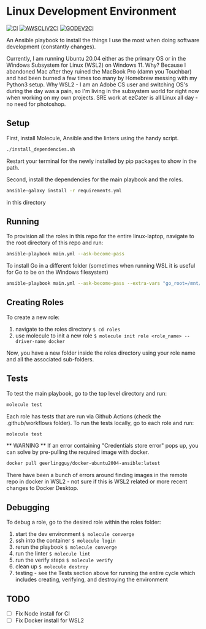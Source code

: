 # Linux Development Environment

[![CI](https://github.com/steffkelsey/linux-laptop/actions/workflows/ci.yml/badge.svg?branch=main)](https://github.com/steffkelsey/linux-laptop/actions/workflows/ci.yml)
[![AWSCLIV2CI](https://github.com/steffkelsey/linux-laptop/actions/workflows/awscliv2-ci.yml/badge.svg?branch=main)](https://github.com/steffkelsey/linux-laptop/actions/workflows/awscliv2-ci.yml)
[![GODEV2CI](https://github.com/steffkelsey/linux-laptop/actions/workflows/go-dev-ci.yml/badge.svg?branch=main)](https://github.com/steffkelsey/linux-laptop/actions/workflows/go-dev-ci.yml)

An Ansible playbook to install the things I use the most when doing
software development (constantly changes).

Currently, I am running Ubuntu 20.04 either as the primary OS or
in the Windows Subsystem for Linux (WSL2) on Windows 11.
Why? Because I abandoned Mac after they ruined the MacBook Pro (damn you
Touchbar) and had been burned a few times too many by Homebrew messing with
my Python3 setup. Why WSL2 - I am an Adobe CS user and switching OS's during the
day was a pain, so I'm living in the subsystem world for right now when working
on my own projects. SRE work at ezCater is all Linux all day - no need for photoshop.

## Setup

First, install Molecule, Ansible and the linters using the handy script.

```bash
./install_dependencies.sh
```

Restart your terminal for the newly installed by pip packages to show in the
path.

Second, install the dependencies for the main playbook and the roles.
```bash
ansible-galaxy install -r requirements.yml
```
in this directory

## Running

To provision all the roles in this repo for the entire linux-laptop, navigate
to the root directory of this repo and run:  
```bash
ansible-playbook main.yml --ask-become-pass
```

To install Go in a different folder (sometimes when running WSL it is useful for Go to be
on the Windows filesystem)
```bash
ansible-playbook main.yml --ask-become-pass --extra-vars "go_root=/mnt/c/go"
```

## Creating Roles

To create a new role:  

1. navigate to the roles directory `$ cd roles`  
2. use molecule to init a new role `$ molecule init role <role_name> --driver-name docker`  

Now, you have a new folder inside the roles directory using your role name and all the
associated sub-folders.

## Tests

To test the main playbook, go to the top level directory and run:  
```bash
molecule test
```

Each role has tests that are run via Github Actions (check the .github/workflows folder).
To run the tests locally, go to each role and run:  
```bash
molecule test
```


** WARNING **
If an error containing "Credentials store error" pops up, you can solve by pre-pulling
the required image with docker.

```bash
docker pull geerlingguy/docker-ubuntu2004-ansible:latest
```

There have been a bunch of errors around finding images in the remote repo in
docker in WSL2 - not sure if this is WSL2 related or more recent changes to Docker
Desktop.

## Debugging

To debug a role, go to the desired role within the roles folder:

1. start the dev environment `$ molecule converge`  
2. ssh into the container `$ molecule login`  
3. rerun the playbook `$ molecule converge`  
4. run the linter `$ molecule lint`  
5. run the verify steps `$ molecule verify`  
6. clean up `$ molecule destroy`  
7. testing - see the Tests section above for running the entire cycle which includes creating, verifying, and destroying the environment

## TODO
- [ ] Fix Node install for CI
- [ ] Fix Docker install for WSL2
